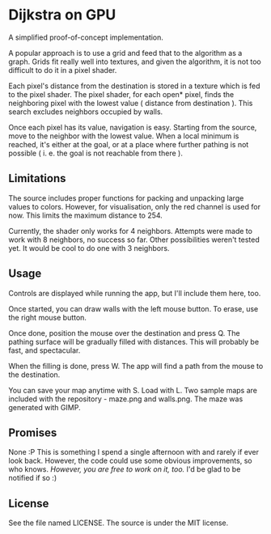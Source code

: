 # Dijkstra on GPU
A simplified proof-of-concept implementation. 

A popular approach is to use a grid and feed that to the algorithm as a graph. Grids fit really well into textures, 
and given the algorithm, it is not too difficult to do it in a pixel shader. 

Each pixel's distance from the destination is stored in a texture which is fed to the pixel shader. 
The pixel shader, for each open* pixel, finds the neighboring pixel with the lowest value ( distance from destination ). 
This search excludes neighbors occupied by walls. 

Once each pixel has its value, navigation is easy. Starting from the source, move to the neighbor with the lowest value. 
When a local minimum is reached, it's either at the goal, or at a place where further pathing is not possible 
( i. e. the goal is not reachable from there ). 

## Limitations ##
The source includes proper functions for packing and unpacking large values to colors. However, for visualisation, only 
the red channel is used for now. This limits the maximum distance to 254.

Currently, the shader only works for 4 neighbors. Attempts were made to work with 8 neighbors, no success so far. 
Other possibilities weren't tested yet. It would be cool to do one with 3 neighbors. 

## Usage ##
Controls are displayed while running the app, but I'll include them here, too. 

Once started, you can draw walls with the left mouse button. To erase, use the right mouse button.

Once done, position the mouse over the destination and press Q. The pathing surface will be gradually 
filled with distances. This will probably be fast, and spectacular. 

When the filling is done, press W. The app will find a path from the mouse to the destination. 

You can save your map anytime with S. Load with L. Two sample maps are included with 
the repository - maze.png and walls.png. The maze was generated with GIMP.

## Promises ##
None :P This is something I spend a single afternoon with and rarely if ever look back. However, the code could 
use some obvious improvements, so who knows. *However, you are free to work on it, too.* I'd be glad to be 
notified if so :) 

## License ##
See the file named LICENSE. The source is under the MIT license. 
